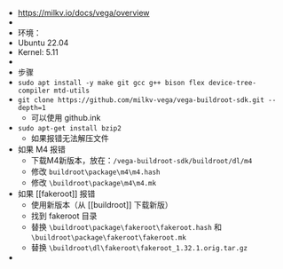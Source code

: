 - https://milkv.io/docs/vega/overview
-
- 环境：
- Ubuntu 22.04
- Kernel: 5.11
-
- 步骤
- `sudo apt install -y make git gcc g++ bison flex device-tree-compiler mtd-utils`
- `git clone https://github.com/milkv-vega/vega-buildroot-sdk.git --depth=1`
	- 可以使用 github.ink
- `sudo apt-get install bzip2`
	- 如果报错无法解压文件
- 如果 M4 报错
	- 下载M4新版本，放在：`/vega-buildroot-sdk/buildroot/dl/m4`
	- 修改 `buildroot\package\m4\m4.hash`
	- 修改 `\buildroot\package\m4\m4.mk`
- 如果 [[fakeroot]] 报错
	- 使用新版本（从 [[buildroot]] 下载新版）
	- 找到 fakeroot 目录
	- 替换 `\buildroot\package\fakeroot\fakeroot.hash` 和 `\buildroot\package\fakeroot\fakeroot.mk`
	- 替换 `\buildroot\dl\fakeroot\fakeroot_1.32.1.orig.tar.gz`
-